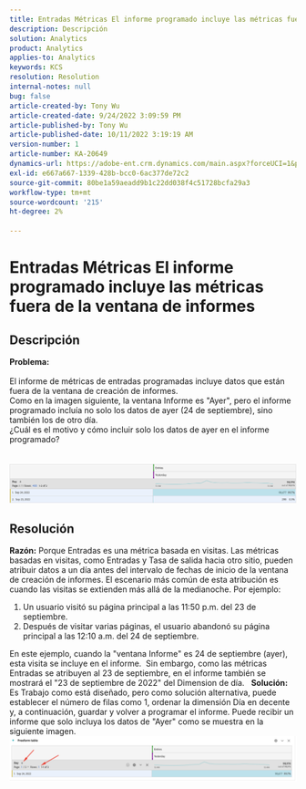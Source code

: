 ```yaml
---
title: Entradas Métricas El informe programado incluye las métricas fuera de la ventana de informes
description: Descripción
solution: Analytics
product: Analytics
applies-to: Analytics
keywords: KCS
resolution: Resolution
internal-notes: null
bug: false
article-created-by: Tony Wu
article-created-date: 9/24/2022 3:09:59 PM
article-published-by: Tony Wu
article-published-date: 10/11/2022 3:19:19 AM
version-number: 1
article-number: KA-20649
dynamics-url: https://adobe-ent.crm.dynamics.com/main.aspx?forceUCI=1&pagetype=entityrecord&etn=knowledgearticle&id=0d31ceec-1a3c-ed11-9db1-0022480869de
exl-id: e667a667-1339-428b-bcc0-6ac377de72c2
source-git-commit: 80be1a59aeadd9b1c22dd038f4c51728bcfa29a3
workflow-type: tm+mt
source-wordcount: '215'
ht-degree: 2%

---
```


# Entradas Métricas El informe programado incluye las métricas fuera de la ventana de informes

## Descripción

<b>Problema:
<br> </b>
<br>El informe de métricas de entradas programadas incluye datos que están fuera de la ventana de creación de informes.
<br>Como en la imagen siguiente, la ventana Informe es &quot;Ayer&quot;, pero el informe programado incluía no solo los datos de ayer (24 de septiembre), sino también los de otro día.
<br>¿Cuál es el motivo y cómo incluir solo los datos de ayer en el informe programado?
<br> 
<br> 
<br>![](assets/___22f102a4-1b3c-ed11-9db1-0022480869de___.png)

## Resolución


<b>Razón:</b>
Porque Entradas es una métrica basada en visitas.
Las métricas basadas en visitas, como Entradas y Tasa de salida hacia otro sitio, pueden atribuir datos a un día antes del intervalo de fechas de inicio de la ventana de creación de informes. El escenario más común de esta atribución es cuando las visitas se extienden más allá de la medianoche. Por ejemplo:

1. Un usuario visitó su página principal a las 11:50 p.m. del 23 de septiembre.
2. Después de visitar varias páginas, el usuario abandonó su página principal a las 12:10 a.m. del 24 de septiembre.


En este ejemplo, cuando la &quot;ventana Informe&quot; es 24 de septiembre (ayer), esta visita se incluye en el informe. 
Sin embargo, como las métricas Entradas se atribuyen al 23 de septiembre, en el informe también se mostrará el &quot;23 de septiembre de 2022&quot; del Dimension de día.
 
<b>Solución:</b>
Es Trabajo como está diseñado, pero como solución alternativa, puede establecer el número de filas como 1, ordenar la dimensión Día en decente y, a continuación, guardar y volver a programar el informe. Puede recibir un informe que solo incluya los datos de &quot;Ayer&quot; como se muestra en la siguiente imagen.
 
![](assets/0905936a-1b3c-ed11-9db1-0022480869de.png)
